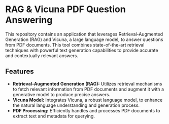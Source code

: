 # RAG & Vicuna PDF Question Answering

This repository contains an application that leverages Retrieval-Augmented Generation (RAG) and Vicuna, a large language model, to answer questions from PDF documents. This tool combines state-of-the-art retrieval techniques with powerful text generation capabilities to provide accurate and contextually relevant answers.

## Features

- **Retrieval-Augmented Generation (RAG):** Utilizes retrieval mechanisms to fetch relevant information from PDF documents and augment it with a generative model to produce precise answers.
- **Vicuna Model:** Integrates Vicuna, a robust language model, to enhance the natural language understanding and generation process.
- **PDF Processing:** Efficiently handles and processes PDF documents to extract text and metadata for querying.
